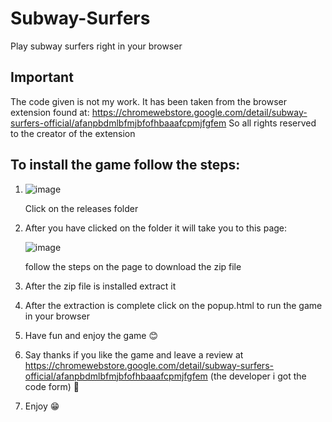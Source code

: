 # Subway-Surfers

Play subway surfers right in your browser



## Important 

The code given is not my work. It has been taken from the browser extension found at: https://chromewebstore.google.com/detail/subway-surfers-official/afanpbdmlbfmjbfofhbaaafcpmjfgfem
So all rights reserved to the creator of the extension



## To install the game follow the steps:

1. ![image](https://github.com/user-attachments/assets/138fb308-0490-479b-8c97-a2dce076f06d)

   Click on the releases folder

   

2. After you have clicked on the folder it will take you to this page:

   ![image](https://github.com/user-attachments/assets/6c638723-d871-4f26-bbd0-2b98a455b698)

   follow the steps on the page to download the zip file
   
   

4. After the zip file is installed extract it


5. After the extraction is complete click on the popup.html to run the game in your browser
   

6. Have fun and enjoy the game 😊
   

7. Say thanks if you like the game and leave a review at https://chromewebstore.google.com/detail/subway-surfers-official/afanpbdmlbfmjbfofhbaaafcpmjfgfem (the developer i got the code form) 💓


8. Enjoy 😁

